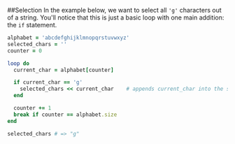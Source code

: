 ##Selection
In the example below, we want to select all `'g'` characters out of a string. You'll notice that this is just a basic loop with one main addition: the `if` statement.


```ruby
alphabet = 'abcdefghijklmnopqrstuvwxyz'
selected_chars = ''
counter = 0

loop do
  current_char = alphabet[counter]

  if current_char == 'g'
    selected_chars << current_char    # appends current_char into the selected_chars string
  end

  counter += 1
  break if counter == alphabet.size
end

selected_chars # => "g"
```


